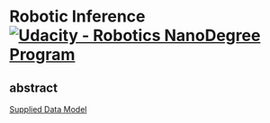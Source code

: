 # Robotic Inference [![Udacity - Robotics NanoDegree Program](https://s3-us-west-1.amazonaws.com/udacity-robotics/Extra+Images/RoboND_flag.png)](https://www.udacity.com/robotics)

abstract
--------



















[Supplied Data Model](https://drive.google.com/open?id=17r0Osgwb-YWyuTxHR0YVG8fzLLeRKRTS)
